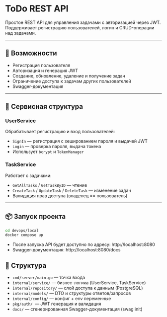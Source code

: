 # ToDo REST API

Простое REST API для управления задачами с авторизацией через JWT. Поддерживает регистрацию пользователей, логин и CRUD-операции над задачами.

---

## 🚀 Возможности

- Регистрация пользователя
- Авторизация и генерация JWT
- Создание, обновление, удаление и получение задач
- Ограничение доступа к задачам других пользователей
- Swagger-документация

---

## 🧱 Сервисная структура

### UserService
Обрабатывает регистрацию и вход пользователей:
- `SignIn` — регистрация с хешированием пароля и выдачей JWT
- `Login` — проверка пароля, выдача токена
- Использует `bcrypt` и `TokenManager`

### TaskService
Работает с задачами:
- `GetAllTasks` / `GetTaskByID` — чтение
- `CreateTask` / `UpdateTask` / `DeleteTask` — изменение задач
- Валидация прав доступа (владелец == пользователь)

---

## 📦 Запуск проекта

```bash
cd devops/local
docker compose up
```

- После запуска API будет доступно по адресу: http://localhost:8080
- Swagger-документация: http://localhost:8080/docs

## 📂 Структура

- `cmd/server/main.go` — точка входа
- `internal/service/` — бизнес-логика (UserService, TaskService)
- `internal/repository/` — слой доступа к данным (PostgreSQL)
- `internal/models/` — DTO и структуры ответов/запросов
- `internal/config/` — конфиг + env переменные
- `pkg/auth/ `— JWT генерация и валидация
- `docs/` — сгенерированная Swagger-документация (swag init)